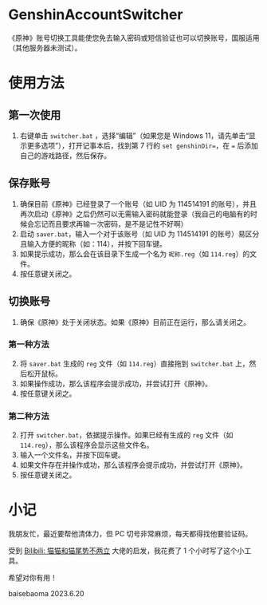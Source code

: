 # GenshinAccountSwitcher
《原神》账号切换工具能使您免去输入密码或短信验证也可以切换账号，国服适用（其他服务器未测试）。

# 使用方法
## 第一次使用
1. 右键单击 `switcher.bat` ，选择“编辑”（如果您是 Windows 11，请先单击“显示更多选项”），打开记事本后，找到第 7 行的 `set genshinDir=`，在 `=` 后添加自己的游戏路径，然后保存。
## 保存账号
1. 确保目前《原神》已经登录了一个账号（如 UID 为 114514191 的账号），并且再次启动《原神》之后仍然可以无需输入密码就能登录（我自己的电脑有的时候会忘记而且要求再输一次密码，是不是记性不好啊）
2. 启动 `saver.bat`，输入一个对于该账号（如 UID 为 114514191 的账号）易区分且输入方便的昵称（如：114），并按下回车键。
3. 如果提示成功，那么会在该目录下生成一个名为 `昵称.reg`（如 `114.reg`）的文件。
4. 按任意键关闭之。
## 切换账号
1. 确保《原神》处于关闭状态。如果《原神》目前正在运行，那么请关闭之。
### 第一种方法
2. 将 `saver.bat` 生成的 `reg` 文件（如 `114.reg`）直接拖到 `switcher.bat` 上，然后松开鼠标。
3. 如果操作成功，那么该程序会提示成功，并尝试打开《原神》。
4. 按任意键关闭之。
### 第二种方法
2. 打开 `switcher.bat`，依据提示操作。如果已经有生成的 `reg` 文件（如 `114.reg`），那么该程序会显示这些文件名。
3. 输入一个文件名，并按下回车键。
4. 如果文件存在并操作成功，那么该程序会提示成功，并尝试打开《原神》。
5. 按任意键关闭之。

# 小记
我朋友忙，最近要帮他清体力，但 PC 切号非常麻烦，每天都得找他要验证码。

受到 [Bilibili: 猫猫和猫尾势不两立](https://www.bilibili.com/read/cv11004659/) 大佬的启发，我花费了 1 个小时写了这个小工具。

希望对你有用！

baisebaoma 2023.6.20
